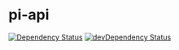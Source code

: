# pi-api

[![Dependency Status](https://david-dm.org/WindHub/pi-api.svg)](https://david-dm.org/WindHub/pi-api) [![devDependency Status](https://david-dm.org/WindHub/pi-api/dev-status.svg)](https://david-dm.org/WindHub/pi-api#info=devDependencies)
